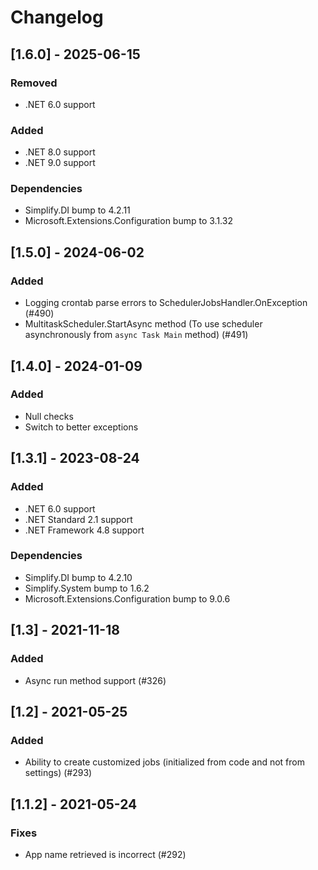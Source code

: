 # Changelog

## [1.6.0] - 2025-06-15

### Removed

- .NET 6.0 support

### Added

- .NET 8.0 support
- .NET 9.0 support

### Dependencies

- Simplify.DI bump to 4.2.11
- Microsoft.Extensions.Configuration bump to 3.1.32

## [1.5.0] - 2024-06-02

### Added

- Logging crontab parse errors to SchedulerJobsHandler.OnException (#490)
- MultitaskScheduler.StartAsync method (To use scheduler asynchronously from `async Task Main` method) (#491)

## [1.4.0] - 2024-01-09

### Added

- Null checks
- Switch to better exceptions

## [1.3.1] - 2023-08-24

### Added

- .NET 6.0 support
- .NET Standard 2.1 support
- .NET Framework 4.8 support

### Dependencies

- Simplify.DI bump to 4.2.10
- Simplify.System bump to 1.6.2
- Microsoft.Extensions.Configuration bump to 9.0.6

## [1.3] - 2021-11-18

### Added

- Async run method support (#326)

## [1.2] - 2021-05-25

### Added

- Ability to create customized jobs (initialized from code and not from settings) (#293)

## [1.1.2] - 2021-05-24

### Fixes

- App name retrieved is incorrect (#292)
